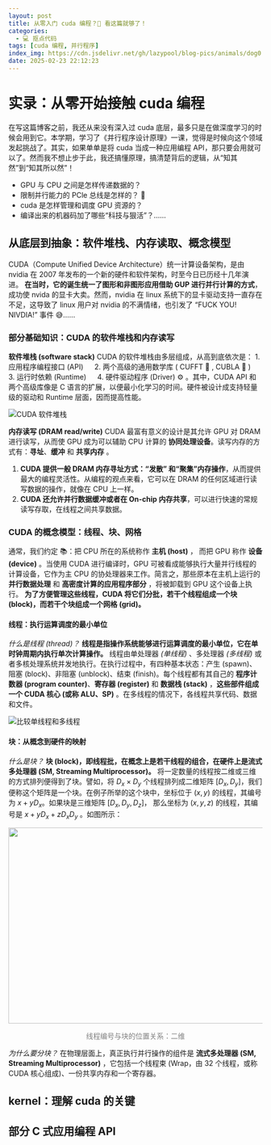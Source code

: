 ```yaml
---
layout: post
title: 从零入门 cuda 编程？🦴 看这篇就够了！
categories:
  - 💻 抠点代码
tags: [cuda 编程, 并行程序]
index_img: https://cdn.jsdelivr.net/gh/lazypool/blog-pics/animals/dog0.png
date: 2025-02-23 22:12:23
---
```


# 实录：从零开始接触 cuda 编程

在写这篇博客之前，我还从来没有深入过 cuda 底层，最多只是在做深度学习的时候会用到它。本学期，学习了《并行程序设计原理》一课，觉得是时候向这个领域发起挑战了。其实，如果单单是将 cuda 当成一种应用编程 API，那只要会用就可以了。然而我不想止步于此，我还搞懂原理，搞清楚背后的逻辑，从“知其然”到“知其所以然”！

- GPU 与 CPU 之间是怎样传递数据的？
- 限制并行能力的 PCle 总线是怎样的？ 🤔
- cuda 是怎样管理和调度 GPU 资源的？
- 编译出来的机器码加了哪些“科技与狠活”？……

## 从底层到抽象：软件堆栈、内存读取、概念模型

CUDA（Compute Unified Device Architecture）统一计算设备架构，是由 nvidia 在 2007 年发布的一个新的硬件和软件架构，时至今日已历经十几年演进。 **在当时，它的诞生统一了图形和非图形应用借助 GUP 进行并行计算的方式**，成功使 nvida 的显卡大卖。然而，nvidia 在 linux 系统下的显卡驱动支持一直存在不足，这导致了 linux 用户对 nvidia 的不满情绪，也引发了 “FUCK YOU! NIVDIA!” 事件 😅……

### 部分基础知识：CUDA 的软件堆栈和内存读写

**软件堆栈 (software stack)** CUDA 的软件堆栈由多层组成，从高到底依次是： 1. 应用程序编程接口 (API) &ensp;&ensp; 2. 两个高级的通用数学库 ( CUFFT 🔧 , CUBLA 🧮 ) &ensp;&ensp; 3. 运行时依赖 (Runtime) &ensp;&ensp; 4. 硬件驱动程序 (Driver) ⚙  。其中，CUDA API 和两个高级库像是 C 语言的扩展，以便最小化学习的时间。硬件被设计成支持轻量级的驱动和 Runtime 层面，因而提高性能。

![CUDA 软件堆栈](0223_cuda-archtecture.png)

**内存读写 (DRAM read/write)** CUDA 最富有意义的设计是其允许 GPU 对 DRAM 进行读写，从而使 GPU 成为可以辅助 CPU 计算的 **协同处理设备**。读写内存的方式有：**寻址**、**缓冲** 和 **共享内存** 。

1) **CUDA 提供一般 DRAM 内存寻址方式：“发散” 和“聚集”内存操作**，从而提供最大的编程灵活性。从编程的观点来看，它可以在 DRAM 的任何区域进行读写数据的操作，就像在 CPU 上一样。
2) **CUDA 还允许并行数据缓冲或者在 On-chip 内存共享**，可以进行快速的常规读写存取，在线程之间共享数据。

### CUDA 的概念模型：线程、块、网格

通常，我们约定 📚：把 CPU 所在的系统称作 **主机 (host)** ， 而把 GPU 称作 **设备 (device)** 。当使用 CUDA 进行编译时，GPU 可被看成能够执行大量并行线程的计算设备，它作为主 CPU 的协处理器来工作。简言之，那些原本在主机上运行的 **并行数据处理** 和 **高密度计算的应用程序部分** ，将被卸载到 GPU 这个设备上执行。 **为了方便管理这些线程，CUDA 将它们分批，若干个线程组成一个块 (block)，而若干个块组成一个网格 (grid)。**

#### 线程：执行运算调度的最小单位

*什么是线程 (thread)？* **线程是指操作系统能够进行运算调度的最小单位，它在单时钟周期内执行单次计算操作。** 线程由单处理器 _(单线程)_ 、多处理器 _(多线程)_ 或者多核处理系统并发地执行。在执行过程中，有四种基本状态：产生 (spawn)、阻塞 (block)、非阻塞 (unblock)、结束 (finish)。每个线程都有其自己的 **程序计数器 (program counter)**、**寄存器 (register)** 和 **数据栈 (stack)** ，**这些部件组成一个 CUDA 核心 (或称 ALU、SP)** 。在多线程的情况下，各线程共享代码、数据和文件。

![比较单线程和多线程](https://www.cs.uic.edu/~jbell/CourseNotes/OperatingSystems/images/Chapter4/4_01_ThreadDiagram.jpg)

#### 块：从概念到硬件的映射

*什么是块？* **块 (block)，即线程批，在概念上是若干线程的组合，在硬件上是流式多处理器 (SM, Streaming Multiprocessor)。** 将一定数量的线程按二维或三维的方式排列便得到了块。譬如，将 $D_x \times D_y$ 个线程排列成二维矩阵 $[D_x, D_y]$，我们便称这个矩阵是一个块。在例子所举的这个块中，坐标位于 $(x, y)$ 的线程，其编号为 $x + yD_x$。如果块是三维矩阵 $[D_x, D_y, D_z]$， 那么坐标为 $(x, y, z)$ 的线程，其编号是 $x + yD_x + zD_xD_y$ 。如图所示：

<div align="center"><img style="height: 388px; width: 666px; object-fit: cover; object-position: 0px -422px;" src="https://upload.wikimedia.org/wikipedia/commons/5/5b/Block-thread.svg"/><p style="color: gray; font-size: 14px;">线程编号与块的位置关系：二维</p></div>

*为什么要分块？* 在物理层面上，真正执行并行操作的组件是 **流式多处理器 (SM, Streaming Multiprocessor)** ，它包括一个线程束 (Wrap，由 32 个线程，或称 CUDA 核心组成)、一份共享内存和一个寄存器。

## kernel：理解 cuda 的关键

## 部分 C 式应用编程 API
